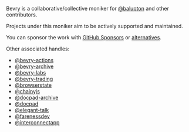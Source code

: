 Bevry is a collaborative/collective moniker for [@balupton](https://github.com/balupton) and other contributors.

Projects under this moniker aim to be actively supported and maintained.

You can sponsor the work with [GitHub Sponsors](https://github.com/sponsors/balupton) or [alternatives](https://bevry.me/fund).

Other associated handles:

- [@bevry-actions](https://github.com/bevry-actions)
- [@bevry-archive](https://github.com/bevry-archive)
- [@bevry-labs](https://github.com/bevry-labs)
- [@bevry-trading](https://github.com/bevry-trading)
- [@browserstate](https://github.com/browserstate)
- [@chainyjs](https://github.com/chainyjs)
- [@docpad-archive](https://github.com/docpad-archive)
- [@docpad](https://github.com/docpad)
- [@elegant-talk](https://github.com/elegant-talk)
- [@farenessdev](https://github.com/farenessdev)
- [@interconnectapp](https://github.com/interconnectapp)
